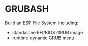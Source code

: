 # GRUBASH

Build an ESP File System including:
* standalone EFI/BIOS GRUB image
* runtime dynamic GRUB menu
